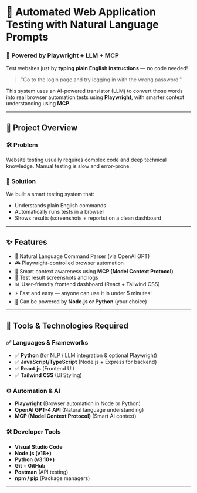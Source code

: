 # 🤖 Automated Web Application Testing with Natural Language Prompts

### 🧠 Powered by Playwright + LLM + MCP

Test websites just by **typing plain English instructions** — no code needed!

> "Go to the login page and try logging in with the wrong password."

This system uses an AI-powered translator (LLM) to convert those words into real browser automation tests using **Playwright**, with smarter context understanding using **MCP**.

---

## 🚀 Project Overview

### 🛠️ Problem

Website testing usually requires complex code and deep technical knowledge. Manual testing is slow and error-prone.

### 🌟 Solution

We built a smart testing system that:
- Understands plain English commands
- Automatically runs tests in a browser
- Shows results (screenshots + reports) on a clean dashboard

---

## ✨ Features

- 🧠 Natural Language Command Parser (via OpenAI GPT)
- 🎮 Playwright-controlled browser automation
- 🧩 Smart context awareness using **MCP (Model Context Protocol)**
- 📸 Test result screenshots and logs
- 📊 User-friendly frontend dashboard (React + Tailwind CSS)
- ⚡ Fast and easy — anyone can use it in under 5 minutes!
- 💬 Can be powered by **Node.js or Python** (your choice)

---

## 🧰 Tools & Technologies Required

### ✅ Languages & Frameworks
- ✅ **Python** (for NLP / LLM integration & optional Playwright)
- ✅ **JavaScript/TypeScript** (Node.js + Express for backend)
- ✅ **React.js** (Frontend UI)
- ✅ **Tailwind CSS** (UI Styling)

### ⚙️ Automation & AI
- **Playwright** (Browser automation in Node or Python)
- **OpenAI GPT-4 API** (Natural language understanding)
- **MCP (Model Context Protocol)** (Smart AI context)

### 🛠️ Developer Tools
- **Visual Studio Code**
- **Node.js (v18+)**
- **Python (v3.10+)**
- **Git + GitHub**
- **Postman** (API testing)
- **npm / pip** (Package managers)

---


